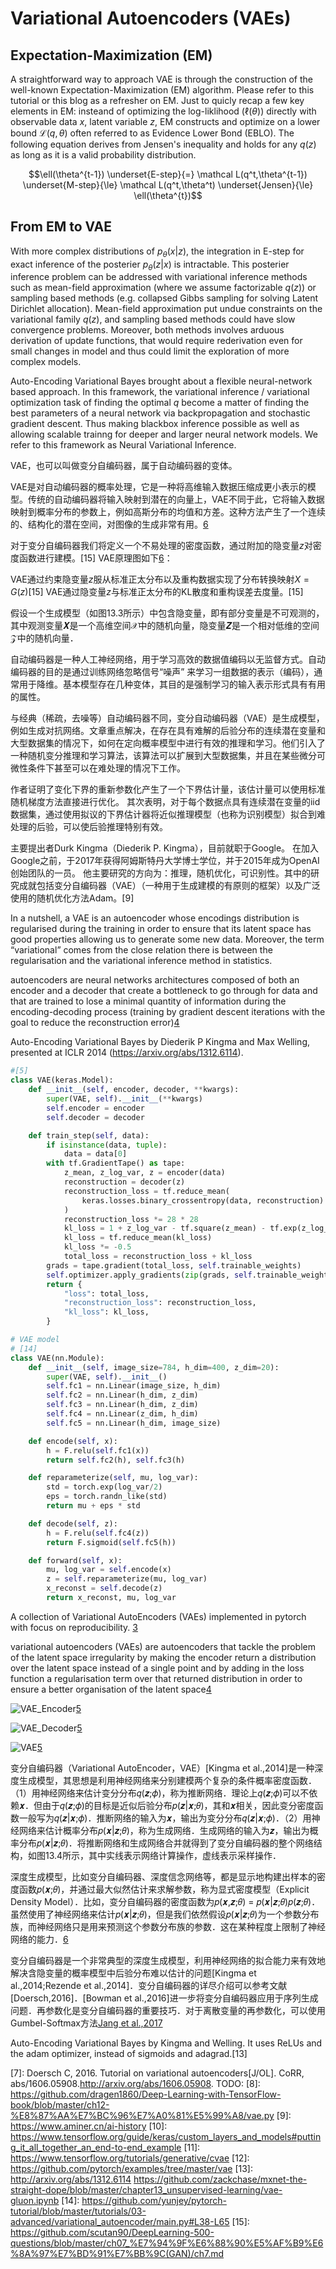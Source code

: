 

<!--
 * @version:
 * @Author:  StevenJokess https://github.com/StevenJokess
 * @Date: 2020-09-24 22:02:12
 * @LastEditors:  StevenJokess https://github.com/StevenJokess
 * @LastEditTime: 2020-12-26 20:22:26
 * @Description:
 * @TODO::
 * @Reference:
-->

# Variational Autoencoders (VAEs)

## Expectation-Maximization (EM)

A straightforward way to approach VAE is through the construction of the well-known Expectation-Maximization (EM) algorithm. Please refer to this tutorial or this blog as a refresher on EM. Just to quicly recap a few key elements in EM: insteand of optimizing the log-liklihood ($\ell(\theta)$) directly with observable data $x$, latent variable $z$, EM constructs and optimize on a lower bound $\mathcal{L}(q,\theta)$ often referred to as Evidence Lower Bond (EBLO). The following equation derives from Jensen's inequality and holds for any $q(z)$ as long as it is a valid probability distribution.


$$\ell(\theta^{t-1}) \underset{E-step}{=} \mathcal L(q^t,\theta^{t-1}) \underset{M-step}{\le} \mathcal L(q^t,\theta^t) \underset{Jensen}{\le} \ell(\theta^{t})$$

## From EM to VAE

With more complex distributions of $p_\theta(x\vert z)$, the integration in E-step for exact inference of the posterier $p_\theta(z\vert x)$ is intractable. This posterier inference problem can be addressed with variational inference methods such as mean-field approximation (where we assume factorizable $q(z)$) or sampling based methods (e.g. collapsed Gibbs sampling for solving Latent Dirichlet allocation). Mean-field approximation put undue constraints on the variational family $q(z)$, and sampling based methods could have slow convergence problems. Moreover, both methods involves arduous derivation of update functions, that would require rederivation even for small changes in model and thus could limit the exploration of more complex models.

Auto-Encoding Variational Bayes brought about a flexible neural-network based approach. In this framework, the variational inference / variational optimization task of finding the optimal $q$ become a matter of finding the best parameters of a neural network via backpropagation and stochastic gradient descent. Thus making blackbox inference possible as well as allowing scalable trainng for deeper and larger neural network models. We refer to this framework as Neural Variational Inference.


VAE，也可以叫做变分自编码器，属于自动编码器的变体。

VAE是对自动编码器的概率处理，它是一种将高维输入数据压缩成更小表示的模型。传统的自动编码器将输入映射到潜在的向量上，VAE不同于此，它将输入数据映射到概率分布的参数上，例如高斯分布的均值和方差。这种方法产生了一个连续的、结构化的潜在空间，对图像的生成非常有用。[6]

对于变分自编码器我们将定义一个不易处理的密度函数，通过附加的隐变量$z$对密度函数进行建模。[15] VAE原理图如下[6]：

VAE通过约束隐变量$z$服从标准正太分布以及重构数据实现了分布转换映射$X=G(z)$[15]
VAE通过隐变量$z$与标准正太分布的KL散度和重构误差去度量。[15]

假设一个生成模型（如图13.3所示）中包含隐变量，即有部分变量是不可观测的，其中观测变量𝑿是一个高维空间𝒳中的随机向量，隐变量𝒁是一个相对低维的空间𝒵中的随机向量．

自动编码器是一种人工神经网络，用于学习高效的数据值编码以无监督方式。自动编码器的目的是通过训练网络忽略信号“噪声” 来学习一组数据的表示（编码），通常用于降维。基本模型存在几种变体，其目的是强制学习的输入表示形式具有有用的属性。

与经典（稀疏，去噪等）自动编码器不同，变分自动编码器（VAE）是生成模型，例如生成对抗网络。文章重点解决，在存在具有难解的后验分布的连续潜在变量和大型数据集的情况下，如何在定向概率模型中进行有效的推理和学习。他们引入了一种随机变分推理和学习算法，该算法可以扩展到大型数据集，并且在某些微分可微性条件下甚至可以在难处理的情况下工作。

作者证明了变化下界的重新参数化产生了一个下界估计量，该估计量可以使用标准随机梯度方法直接进行优化。 其次表明，对于每个数据点具有连续潜在变量的iid数据集，通过使用拟议的下界估计器将近似推理模型（也称为识别模型）拟合到难处理的后验，可以使后验推理特别有效。

主要提出者Durk Kingma（Diederik P. Kingma），目前就职于Google。 在加入Google之前，于2017年获得阿姆斯特丹大学博士学位，并于2015年成为OpenAI创始团队的一员。 他主要研究的方向为：推理，随机优化，可识别性。其中的研究成就包括变分自编码器（VAE）（一种用于生成建模的有原则的框架）以及广泛使用的随机优化方法Adam。[9]


In a nutshell, a VAE is an autoencoder whose encodings distribution is regularised during the training in order to ensure that its latent space has good properties allowing us to generate some new data. Moreover, the term “variational” comes from the close relation there is between the regularisation and the variational inference method in statistics.

autoencoders are neural networks architectures composed of both an encoder and a decoder that create a bottleneck to go through for data and that are trained to lose a minimal quantity of information during the encoding-decoding process (training by gradient descent iterations with the goal to reduce the reconstruction error)[4]

Auto-Encoding Variational Bayes by Diederik P Kingma and Max Welling, presented at ICLR 2014 (https://arxiv.org/abs/1312.6114).

```python
#[5]
class VAE(keras.Model):
    def __init__(self, encoder, decoder, **kwargs):
        super(VAE, self).__init__(**kwargs)
        self.encoder = encoder
        self.decoder = decoder

    def train_step(self, data):
        if isinstance(data, tuple):
            data = data[0]
        with tf.GradientTape() as tape:
            z_mean, z_log_var, z = encoder(data)
            reconstruction = decoder(z)
            reconstruction_loss = tf.reduce_mean(
                keras.losses.binary_crossentropy(data, reconstruction)
            )
            reconstruction_loss *= 28 * 28
            kl_loss = 1 + z_log_var - tf.square(z_mean) - tf.exp(z_log_var)
            kl_loss = tf.reduce_mean(kl_loss)
            kl_loss *= -0.5
            total_loss = reconstruction_loss + kl_loss
        grads = tape.gradient(total_loss, self.trainable_weights)
        self.optimizer.apply_gradients(zip(grads, self.trainable_weights))
        return {
            "loss": total_loss,
            "reconstruction_loss": reconstruction_loss,
            "kl_loss": kl_loss,
        }
```

```py
# VAE model
# [14]
class VAE(nn.Module):
    def __init__(self, image_size=784, h_dim=400, z_dim=20):
        super(VAE, self).__init__()
        self.fc1 = nn.Linear(image_size, h_dim)
        self.fc2 = nn.Linear(h_dim, z_dim)
        self.fc3 = nn.Linear(h_dim, z_dim)
        self.fc4 = nn.Linear(z_dim, h_dim)
        self.fc5 = nn.Linear(h_dim, image_size)

    def encode(self, x):
        h = F.relu(self.fc1(x))
        return self.fc2(h), self.fc3(h)

    def reparameterize(self, mu, log_var):
        std = torch.exp(log_var/2)
        eps = torch.randn_like(std)
        return mu + eps * std

    def decode(self, z):
        h = F.relu(self.fc4(z))
        return F.sigmoid(self.fc5(h))

    def forward(self, x):
        mu, log_var = self.encode(x)
        z = self.reparameterize(mu, log_var)
        x_reconst = self.decode(z)
        return x_reconst, mu, log_var
```

A collection of Variational AutoEncoders (VAEs) implemented in pytorch with focus on reproducibility. [3]

variational autoencoders (VAEs) are autoencoders that tackle the problem of the latent space irregularity by making the encoder return a distribution over the latent space instead of a single point and by adding in the loss function a regularisation term over that returned distribution in order to ensure a better organisation of the latent space[4]


![VAE_Encoder](img\VAE_Encoder.png)[5]

![VAE_Decoder](img\VAE_Decoder.png)[5]

![VAE](img\autoencoder_loss.png)[5]

变分自编码器（Variational AutoEncoder，VAE）[Kingma et al.,2014]是一种深度生成模型，其思想是利用神经网络来分别建模两个复杂的条件概率密度函数．（1）用神经网络来估计变分分布𝑞(𝒛;𝜙)，称为推断网络．理论上𝑞(𝒛;𝜙)可以不依赖𝒙．但由于𝑞(𝒛;𝜙)的目标是近似后验分布𝑝(𝒛|𝒙;𝜃)，其和𝒙相关，因此变分密度函数一般写为𝑞(𝒛|𝒙;𝜙)．推断网络的输入为𝒙，输出为变分分布𝑞(𝒛|𝒙;𝜙)．（2）用神经网络来估计概率分布𝑝(𝒙|𝒛;𝜃)，称为生成网络．生成网络的输入为𝒛，输出为概率分布𝑝(𝒙|𝒛;𝜃)．将推断网络和生成网络合并就得到了变分自编码器的整个网络结构，如图13.4所示，其中实线表示网络计算操作，虚线表示采样操作．



深度生成模型，比如变分自编码器、深度信念网络等，都是显示地构建出样本的密度函数𝑝(𝒙;𝜃)，并通过最大似然估计来求解参数，称为显式密度模型（Explicit Density Model）．比如，变分自编码器的密度函数为𝑝(𝒙,𝒛;𝜃) = 𝑝(𝒙|𝒛;𝜃)𝑝(𝒛;𝜃)．虽然使用了神经网络来估计𝑝(𝒙|𝒛;𝜃)，但是我们依然假设𝑝(𝒙|𝒛;𝜃)为一个参数分布族，而神经网络只是用来预测这个参数分布族的参数．这在某种程度上限制了神经网络的能力．[6]

变分自编码器是一个非常典型的深度生成模型，利用神经网络的拟合能力来有效地解决含隐变量的概率模型中后验分布难以估计的问题[Kingma et al.,2014;Rezende et al.,2014]．变分自编码器的详尽介绍可以参考文献[Doersch,2016]．[Bowman et al.,2016]进一步将变分自编码器应用于序列生成问题．再参数化是变分自编码器的重要技巧．对于离散变量的再参数化，可以使用Gumbel-Softmax方法[Jang et al.,2017][6]

Auto-Encoding Variational Bayes by Kingma and Welling. It uses ReLUs and the adam optimizer, instead of sigmoids and adagrad.[13]

[1]: https://learning.oreilly.com/library/view/hands-on-artificial-intelligence/9781788836067/de965259-e07e-461a-8d0f-717745273397.xhtml
[2]: https://learning.oreilly.com/library/view/advanced-deep-learning/9781788629416/ch08.html
[3]: https://github.com/AntixK/PyTorch-VAE
[4]: https://towardsdatascience.com/understanding-variational-autoencoders-vaes-f70510919f73
[5]: https://keras.io/examples/generative/vae/
[6]: https://nndl.github.io/
[7]: Doersch C, 2016. Tutorial on variational autoencoders[J/OL]. CoRR, abs/1606.05908.http://arxiv.org/abs/1606.05908.
TODO:
[8]: https://github.com/dragen1860/Deep-Learning-with-TensorFlow-book/blob/master/ch12-%E8%87%AA%E7%BC%96%E7%A0%81%E5%99%A8/vae.py
[9]: https://www.aminer.cn/ai-history
[10]: https://www.tensorflow.org/guide/keras/custom_layers_and_models#putting_it_all_together_an_end-to-end_example
[11]: https://www.tensorflow.org/tutorials/generative/cvae
[12]: https://github.com/pytorch/examples/tree/master/vae
[13]: http://arxiv.org/abs/1312.6114
https://github.com/zackchase/mxnet-the-straight-dope/blob/master/chapter13_unsupervised-learning/vae-gluon.ipynb
[14]: https://github.com/yunjey/pytorch-tutorial/blob/master/tutorials/03-advanced/variational_autoencoder/main.py#L38-L65
[15]: https://github.com/scutan90/DeepLearning-500-questions/blob/master/ch07_%E7%94%9F%E6%88%90%E5%AF%B9%E6%8A%97%E7%BD%91%E7%BB%9C(GAN)/ch7.md
